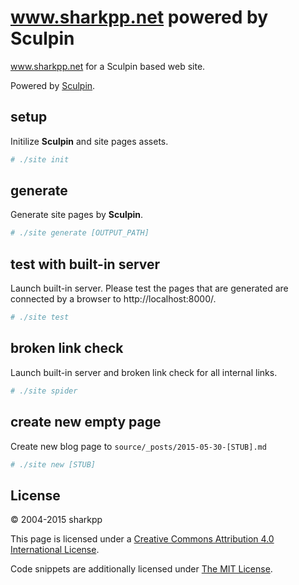 # www.sharkpp.net powered by Sculpin

www.sharkpp.net for a Sculpin based web site.

Powered by [Sculpin](http://sculpin.io).

## setup

Initilize **Sculpin** and site pages assets.

```bash
# ./site init
```

## generate

Generate site pages by **Sculpin**.

```bash
# ./site generate [OUTPUT_PATH]
```

## test with built-in server

Launch built-in server. Please test the pages that are generated are connected by a browser to http://localhost:8000/.

```bash
# ./site test
```

## broken link check

Launch built-in server and broken link check for all internal links.

```bash
# ./site spider
```

## create new empty page

Create new blog page to `source/_posts/2015-05-30-[STUB].md`

```bash
# ./site new [STUB]
```

## License

&copy; 2004-2015 sharkpp

This page is licensed under a [Creative Commons Attribution 4.0 International License](http://creativecommons.org/licenses/by/4.0/).

Code snippets are additionally licensed under [The MIT License](http://opensource.org/licenses/MIT).
